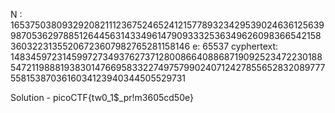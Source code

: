 N : 16537503809329208211123675246524121577893234295390246361256399870536297885126445631433496147909333253634962609836654215836032231355206723607982765281158146
e: 65537
cyphertext: 14834597231459972734937627371280086640886871909252347223018854721198881938301476695833227497579902407124278556528320897775581538703616034123940344505529731

Solution - picoCTF{tw0_1$_pr!m3605cd50e}
